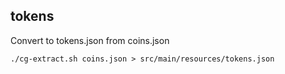 ## tokens

Convert to tokens.json from coins.json

```
./cg-extract.sh coins.json > src/main/resources/tokens.json
```